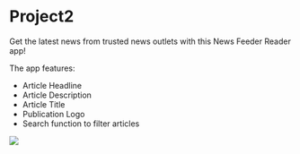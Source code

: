 # Project2

Get the latest news from trusted news outlets with this News Feeder Reader app!

The app features:
 - Article Headline
 - Article Description
 - Article Title
 - Publication Logo
 - Search function to filter articles


![](Richel325/Project2/tree/master/NewsFeed-Project2-RichelCuyler/Images/UpdatedStoryboards.png)
